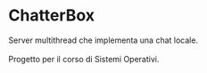 # ChatterBox
Server multithread che implementa una chat locale.\
\
Progetto per il corso di Sistemi Operativi.
